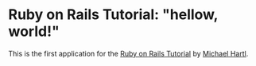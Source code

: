 # Ruby on Rails Tutorial: "hellow, world!"

This is the first application for the
[Ruby on Rails Tutorial](http://www.railstutorial.org/)
by [Michael Hartl](http://www.michaelhartl.com/).